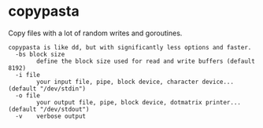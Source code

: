 # copypasta

Copy files with a lot of random writes and goroutines.

```
copypasta is like dd, but with significantly less options and faster.
  -bs block size
        define the block size used for read and write buffers (default 8192)
  -i file
        your input file, pipe, block device, character device... (default "/dev/stdin")
  -o file
        your output file, pipe, block device, dotmatrix printer... (default "/dev/stdout")
  -v    verbose output
```